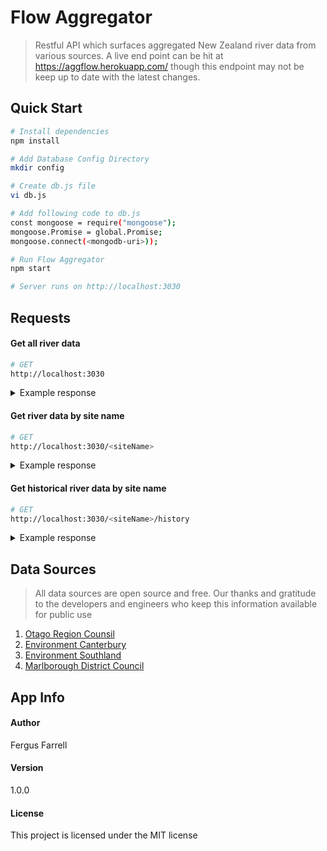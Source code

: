 # Flow Aggregator

> Restful API which surfaces aggregated New Zealand river data from various sources.
> A live end point can be hit at https://aggflow.herokuapp.com/ though this endpoint may not be keep up to date with the latest changes.

## Quick Start

```bash
# Install dependencies
npm install

# Add Database Config Directory
mkdir config

# Create db.js file
vi db.js

# Add following code to db.js
const mongoose = require("mongoose");
mongoose.Promise = global.Promise;
mongoose.connect(<mongodb-uri>));

# Run Flow Aggregator
npm start

# Server runs on http://localhost:3030
```

## Requests

#### Get all river data

```bash
# GET
http://localhost:3030
```

<details><summary>Example response</summary>
<p>

```json
// GET
// http://localhost:3030
{
    "metaData":{
        "dataLength":301,
        "lastUpdated":"2018-06-02T02:08:56.440Z"
    },
    "data": [
        {
            "siteName":"Waiau Toa/Clarence Jollies (NIWA)",
            "region":"Canterbury (North)",
            "currentFlow":"12.585",
            "currentLevel":"0.293",
            "lastUpdated":"02/06/2018 1:00am",
            "coordinates": {
                "lat":"-42.45731",
                "lng":"172.906357"
            }
        },
        {
            "siteName":"Waiau Toa/Clarence at Clarence Valley Rd Br",
            "region":"Canterbury (North)",
            "currentLevel":"0.626",
            "lastUpdated":"02/06/2018 1:00am",
            "coordinates": {
                "lat":"-42.1106262",
                "lng":"173.841934"
            }
        },
        ...,
        ...
    ]
}
```

</p>
</details>

#### Get river data by site name

```bash
# GET
http://localhost:3030/<siteName>
```

<details><summary>Example response</summary>
<p>

```json
// GET
// http://localhost:3030/Taieri%20at%20Outram
{
    "metaData": { "lastUpdate": "2018-06-02T03:17:13.032Z" },
    "data": {
        "siteName": "Taieri at Outram",
        "region": "Otago",
        "currentFlow": "25.346",
        "currentLevel": "34.6",
        "lastUpdate": "02/06/2018 2:15pm",
        "coordinates": {
            "lat": "-45.849812",
            "lng": "170.242773"
        },
        "historyUrl": ""
    }
}
```

</p>
</details>

#### Get historical river data by site name

```bash
# GET
http://localhost:3030/<siteName>/history
```

<details><summary>Example response</summary>
<p>

```json
// GET
// http://localhost:3030/Taieri%20at%20Outram/history
{
    "metData":{
        "siteName":"Taieri at Outram",
        "lastUpdated":"03/06/2018 10:00am"
    },
    "data":[
        {
            "time":"03/06/2018 10:00am",
            "flow":"25.134",
            "level": "34.6"
        },
        {
            "time":"03/06/2018 10:30am",
            "flow":"24.572",
            "level": "33.8"
        },
        ...,
        ...
    ]
}
```

</p>
</details>

## Data Sources

> All data sources are open source and free. Our thanks and gratitude to the developers and engineers who keep this information available for public use

1.  [Otago Region Counsil](http://water.orc.govt.nz/WaterInfo/Default.aspx)
2.  [Environment Canterbury](https://www.ecan.govt.nz/data/riverflow/)
3.  [Environment Southland](http://envdata.es.govt.nz/)
4.  [Marlborough District Council](http://data.marlborough.govt.nz/floodwatch/)

## App Info

#### Author

Fergus Farrell

#### Version

1.0.0

#### License

This project is licensed under the MIT license
